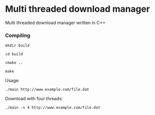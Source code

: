# Multi threaded download manager

Multi threaded download manager written in C++

### Compiling

```
mkdir build
```
```
cd build
```
```
cmake ..
```
```
make
```

Usage:
```
./main http://www.example.com/file.dat
```
Download with four threads:
```
./main -n 4 http://www.example.com/file.dat

```
